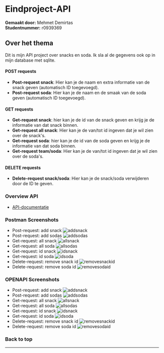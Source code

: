 # Eindproject-API

**Gemaakt door:** Mehmet Demirtas  
**Studentnummer:** r0939369

## Over het thema

Dit is mijn API project over snacks en soda. Ik sla al de gegevens ook op in mijn database met sqlite.

#### POST requests

- **Post-request snack**: Hier kan je de naam en extra informatie van de snack geven (automatisch ID toegevoegd).
- **Post-request soda**: Hier kan je de naam en de smaak van de soda geven (automatisch ID toegevoegd).

#### GET requests

- **Get-request snack**: hier kan je de id van de snack geven en krijg je de informatie van dat snack binnen.
- **Get-request all snack**: Hier kan je de van/tot id ingeven dat je wil zien over de snack's.
- **Get-request soda**: hier kan je de id van de soda geven en krijg je de informatie van dat soda binnen.
- **Get-request team/soda**: Hier kan je de van/tot id ingeven dat je wil zien over de soda's.

#### DELETE requests

- **Delete-request snack/soda**: Hier kan je de snack/soda verwijderen door de ID te geven.

### Overview API

- [API-documentatie](img/docs.png)

### Postman Screenshots

- Post-request: add snack ![addsnack](img/post_snack.png)
- Post-request: add sodas ![addsodas](img/post_sodas.png)
- Get-request: all snack ![allsnack](img/get_snack.png)
- Get-request: all soda ![allsodas](img/get_sodas.png)
- Get-request: id snack ![idsnack](img/get_snack_id.png)
- Get-request: id soda ![idsoda](img/get_sodas_id.png)
- Delete-request: remove snack id ![removesnackid](img/delete_snack_id.png)
- Delete-request: remove soda id ![removesodaid](img/delete_sodas_id.png)

### OPENAPI Screenshots

- Post-request: add snack ![addsnack](img/api_post_snack.png)
- Post-request: add sodas ![addsodas](img/api_post_sodas.png)
- Get-request: all snack ![allsnack](img/api_get_snacks.png)
- Get-request: all soda ![allsodas](img/api_get_sodas.png)
- Get-request: id snack ![idsnack](img/api_get_snacks_id.png)
- Get-request: id soda ![idsoda](img/api_get_sodas_id.png)
- Delete-request: remove snack id ![removesnackid](img/api_delete_snack_id.png)
- Delete-request: remove soda id ![removesodaid](img/api_delete_soda_id.png)

### Back to top

---